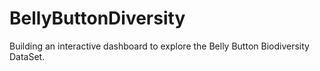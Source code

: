 # BellyButtonDiversity
Building an interactive dashboard to explore the Belly Button Biodiversity DataSet.
